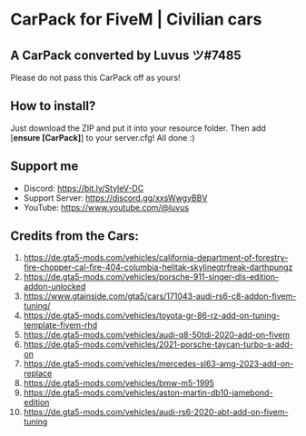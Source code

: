 # CarPack for FiveM | Civilian cars
A CarPack converted by Luvus ツ#7485
-------------------------------------------------
Please do not pass this CarPack off as yours!

How to install?
-------------------------------------------------

Just download the ZIP and put it into your resource folder. Then add [**ensure [CarPack]**] to your server.cfg! All done :)

Support me
-------------------------------------------------
- Discord: https://bit.ly/StyleV-DC
- Support Server: https://discord.gg/xxsWwgyBBV
- YouTube: https://www.youtube.com/@luvus

Credits from the Cars:
-------------------------------------------------
1. https://de.gta5-mods.com/vehicles/california-department-of-forestry-fire-chopper-cal-fire-404-columbia-helitak-skylinegtrfreak-darthpungz
2. https://de.gta5-mods.com/vehicles/porsche-911-singer-dls-edition-addon-unlocked
3. https://www.gtainside.com/gta5/cars/171043-audi-rs6-c8-addon-fivem-tuning/
4. https://de.gta5-mods.com/vehicles/toyota-gr-86-rz-add-on-tuning-template-fivem-rhd
5. https://de.gta5-mods.com/vehicles/audi-q8-50tdi-2020-add-on-fivem
6. https://de.gta5-mods.com/vehicles/2021-porsche-taycan-turbo-s-add-on
7. https://de.gta5-mods.com/vehicles/mercedes-sl63-amg-2023-add-on-replace
8. https://de.gta5-mods.com/vehicles/bmw-m5-1995
9. https://de.gta5-mods.com/vehicles/aston-martin-db10-jamebond-edition
10. https://de.gta5-mods.com/vehicles/audi-rs6-2020-abt-add-on-fivem-tuning
